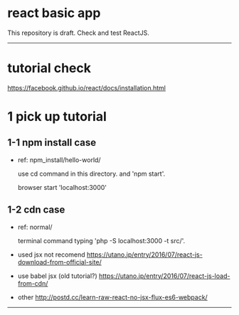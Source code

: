# react basic app

This repository is draft.
Check and test ReactJS.




-----------------------------

# tutorial check
https://facebook.github.io/react/docs/installation.html

# 1 pick up tutorial

## 1-1 npm install case
- ref: npm_install/hello-world/

    use cd command in this directory.
    and 'npm start'.

    browser start 'localhost:3000'

## 1-2 cdn case
- ref: normal/

    terminal command typing 'php -S localhost:3000 -t src/'.

- used jsx not recomend
https://utano.jp/entry/2016/07/react-js-download-from-official-site/

- use babel jsx (old tutorial?)
https://utano.jp/entry/2016/07/react-js-load-from-cdn/

* other
http://postd.cc/learn-raw-react-no-jsx-flux-es6-webpack/

-----------------------------


